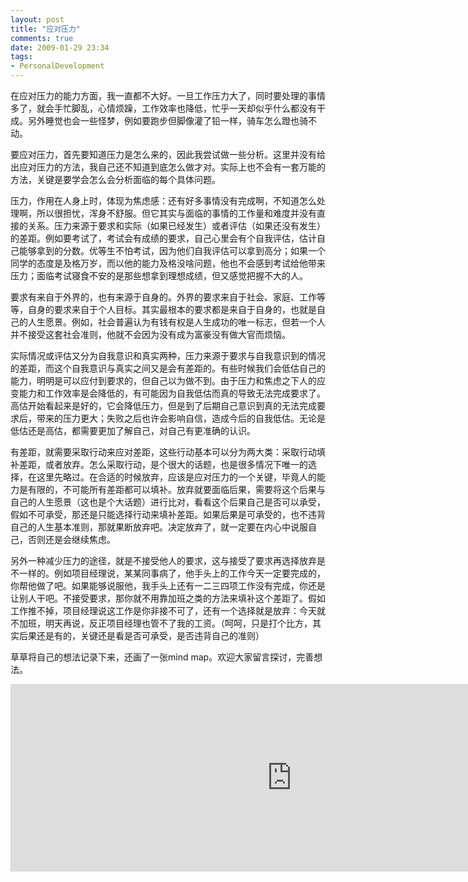 ```yaml
---
layout: post
title: "应对压力"
comments: true
date: 2009-01-29 23:34
tags:
- PersonalDevelopment
---
```

在应对压力的能力方面，我一直都不大好。一旦工作压力大了，同时要处理的事情多了，就会手忙脚乱，心情烦躁，工作效率也降低，忙乎一天却似乎什么都没有干成。另外睡觉也会一些怪梦，例如要跑步但脚像灌了铅一样，骑车怎么蹬也骑不动。

要应对压力，首先要知道压力是怎么来的，因此我尝试做一些分析。这里并没有给出应对压力的方法，我自己还不知道到底怎么做才对。实际上也不会有一套万能的方法，关键是要学会怎么会分析面临的每个具体问题。

压力，作用在人身上时，体现为焦虑感：还有好多事情没有完成啊，不知道怎么处理啊，所以很担忧，浑身不舒服。但它其实与面临的事情的工作量和难度并没有直接的关系。压力来源于要求和实际（如果已经发生）或者评估（如果还没有发生）的差距。例如要考试了，考试会有成绩的要求，自己心里会有个自我评估，估计自己能够拿到的分数。优等生不怕考试，因为他们自我评估可以拿到高分；如果一个同学的态度是及格万岁，而以他的能力及格没啥问题，他也不会感到考试给他带来压力；面临考试寝食不安的是那些想拿到理想成绩，但又感觉把握不大的人。

要求有来自于外界的，也有来源于自身的。外界的要求来自于社会、家庭、工作等等，自身的要求来自于个人目标。其实最根本的要求都是来自于自身的，也就是自己的人生愿景。例如，社会普遍认为有钱有权是人生成功的唯一标志，但若一个人并不接受这套社会准则，他就不会因为没有成为富豪没有做大官而烦恼。

实际情况或评估又分为自我意识和真实两种，压力来源于要求与自我意识到的情况的差距，而这个自我意识与真实之间又是会有差距的。有些时候我们会低估自己的能力，明明是可以应付到要求的，但自己以为做不到。由于压力和焦虑之下人的应变能力和工作效率是会降低的，有可能因为自我低估而真的导致无法完成要求了。高估开始看起来是好的，它会降低压力，但是到了后期自己意识到真的无法完成要求后，带来的压力更大；失败之后也许会影响自信，造成今后的自我低估。无论是低估还是高估，都需要更加了解自己，对自己有更准确的认识。

有差距，就需要采取行动来应对差距，这些行动基本可以分为两大类：采取行动填补差距，或者放弃。怎么采取行动，是个很大的话题，也是很多情况下唯一的选择，在这里先略过。在合适的时候放弃，应该是应对压力的一个关键，毕竟人的能力是有限的，不可能所有差距都可以填补。放弃就要面临后果，需要将这个后果与自己的人生愿景（这也是个大话题）进行比对，看看这个后果自己是否可以承受，假如不可承受，那还是只能选择行动来填补差距。如果后果是可承受的，也不违背自己的人生基本准则，那就果断放弃吧。决定放弃了，就一定要在内心中说服自己，否则还是会继续焦虑。

另外一种减少压力的途径，就是不接受他人的要求，这与接受了要求再选择放弃是不一样的。例如项目经理说，某某同事病了，他手头上的工作今天一定要完成的，你帮他做了吧。如果能够说服他，我手头上还有一二三四项工作没有完成，你还是让别人干吧。不接受要求，那你就不用靠加班之类的方法来填补这个差距了。假如工作推不掉，项目经理说这工作是你非接不可了，还有一个选择就是放弃：今天就不加班，明天再说，反正项目经理也管不了我的工资。（呵呵，只是打个比方，其实后果还是有的，关键还是看是否可承受，是否违背自己的准则）

草草将自己的想法记录下来，还画了一张mind map。欢迎大家留言探讨，完善想法。

<iframe id='xmindshare_embedviewer' src='http://www.xmind.net/share/_embed/aleung/pressure/' width='900px' height='300px' frameborder='0' scrolling='no'></iframe>
